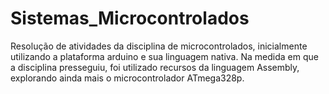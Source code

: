 # Sistemas_Microcontrolados
  Resolução de atividades da disciplina de microcontrolados, inicialmente utilizando a plataforma arduino e sua linguagem nativa. Na medida em que a disciplina presseguiu, foi utilizado recursos da linguagem Assembly, explorando ainda mais o microcontrolador ATmega328p.
